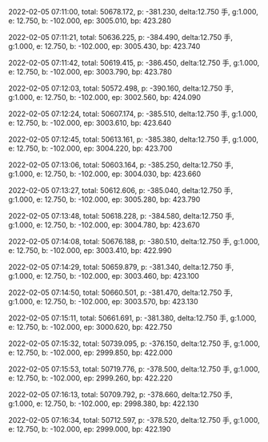 2022-02-05 07:11:00, total: 50678.172, p: -381.230, delta:12.750 手, g:1.000, e: 12.750, b: -102.000, ep: 3005.010, bp: 423.280

2022-02-05 07:11:21, total: 50636.225, p: -384.490, delta:12.750 手, g:1.000, e: 12.750, b: -102.000, ep: 3005.430, bp: 423.740

2022-02-05 07:11:42, total: 50619.415, p: -386.450, delta:12.750 手, g:1.000, e: 12.750, b: -102.000, ep: 3003.790, bp: 423.780

2022-02-05 07:12:03, total: 50572.498, p: -390.160, delta:12.750 手, g:1.000, e: 12.750, b: -102.000, ep: 3002.560, bp: 424.090

2022-02-05 07:12:24, total: 50607.174, p: -385.510, delta:12.750 手, g:1.000, e: 12.750, b: -102.000, ep: 3003.610, bp: 423.640

2022-02-05 07:12:45, total: 50613.161, p: -385.380, delta:12.750 手, g:1.000, e: 12.750, b: -102.000, ep: 3004.220, bp: 423.700

2022-02-05 07:13:06, total: 50603.164, p: -385.250, delta:12.750 手, g:1.000, e: 12.750, b: -102.000, ep: 3004.030, bp: 423.660

2022-02-05 07:13:27, total: 50612.606, p: -385.040, delta:12.750 手, g:1.000, e: 12.750, b: -102.000, ep: 3005.280, bp: 423.790

2022-02-05 07:13:48, total: 50618.228, p: -384.580, delta:12.750 手, g:1.000, e: 12.750, b: -102.000, ep: 3004.780, bp: 423.670

2022-02-05 07:14:08, total: 50676.188, p: -380.510, delta:12.750 手, g:1.000, e: 12.750, b: -102.000, ep: 3003.410, bp: 422.990

2022-02-05 07:14:29, total: 50659.879, p: -381.340, delta:12.750 手, g:1.000, e: 12.750, b: -102.000, ep: 3003.460, bp: 423.100

2022-02-05 07:14:50, total: 50660.501, p: -381.470, delta:12.750 手, g:1.000, e: 12.750, b: -102.000, ep: 3003.570, bp: 423.130

2022-02-05 07:15:11, total: 50661.691, p: -381.380, delta:12.750 手, g:1.000, e: 12.750, b: -102.000, ep: 3000.620, bp: 422.750

2022-02-05 07:15:32, total: 50739.095, p: -376.150, delta:12.750 手, g:1.000, e: 12.750, b: -102.000, ep: 2999.850, bp: 422.000

2022-02-05 07:15:53, total: 50719.776, p: -378.500, delta:12.750 手, g:1.000, e: 12.750, b: -102.000, ep: 2999.260, bp: 422.220

2022-02-05 07:16:13, total: 50709.792, p: -378.660, delta:12.750 手, g:1.000, e: 12.750, b: -102.000, ep: 2998.380, bp: 422.130

2022-02-05 07:16:34, total: 50712.597, p: -378.520, delta:12.750 手, g:1.000, e: 12.750, b: -102.000, ep: 2999.000, bp: 422.190